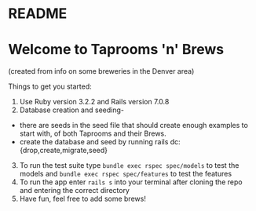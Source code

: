 # README

# Welcome to Taprooms 'n' Brews #
(created from info on some breweries in the Denver area)

Things to get you started:
1. Use Ruby version 3.2.2 and Rails version 7.0.8
2. Database creation and seeding-
  -  there are seeds in the seed file that should create enough examples to start with, of both Taprooms and their Brews.
  -  create the database and seed by running rails dc:{drop,create,migrate,seed}
3. To run the test suite type `bundle exec rspec spec/models` to test the models and `bundle exec rspec spec/features` to test the features
4. To run the app enter `rails s` into your terminal after cloning the repo and entering the correct directory
5. Have fun, feel free to add some brews!
